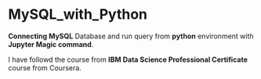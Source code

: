 # MySQL_with_Python

**Connecting MySQL** Database and run query from **python** environment with **Jupyter Magic command**.

I have followd the course from **IBM Data Science Professional Certificate** course from Coursera. 
